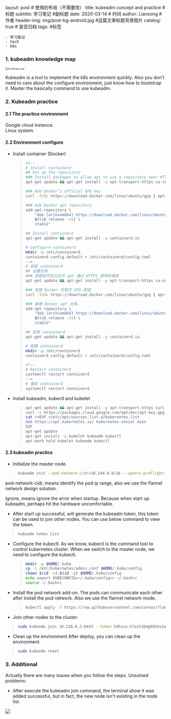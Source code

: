 layout:     post   		  # 使用的布局（不需要改）
title:      kubeadm concept and practice    # 标题
subtitle:   学习笔记 #副标题
date:       2020-03-14 				# 时间
author:     Liansong 						# 作者
header-img: img/post-bg-android.jpg 	#这篇文章标题背景图片
catalog: true 						# 是否归档
tags:								#标签

    - 学习笔记
    - tech
    - k8s

### 1. kubeadm knowledge map



<img src="https://tva1.sinaimg.cn/large/00831rSTgy1gctptvfodzj318m0min0y.jpg" alt="knowleage map" style="zoom:50%;" />

Kubeadm is a tool to implement the k8s environment quickly. Also you don't need to care about the configure environment, just know how to bootstrap it.  Master the basically command to use kubeadm.


### 2. Kubeadm practice

#### 2.1 The practice environment

Google cloud instance.  
Linux system.

#### 2.2 Environment configure

* Install container (Docker)

  > ```bash
  > <!--
  > # Install containerd
  > ## Set up the repository
  > ### Install packages to allow apt to use a repository over HTTPS
  > apt-get update && apt-get install -y apt-transport-https ca-certificates curl software-properties-common
  > 
  > ### Add Docker’s official GPG key
  > curl -fsSL https://download.docker.com/linux/ubuntu/gpg | apt-key add -
  > 
  > ### Add Docker apt repository.
  > add-apt-repository \
  >     "deb [arch=amd64] https://download.docker.com/linux/ubuntu \
  >     $(lsb_release -cs) \
  >     stable"
  > 
  > ## Install containerd
  > apt-get update && apt-get install -y containerd.io
  > 
  > # Configure containerd
  > mkdir -p /etc/containerd
  > containerd config default > /etc/containerd/config.toml
  > -->
  > # 安装 containerd
  > ## 设置仓库
  > ### 安装软件包以允许 apt 通过 HTTPS 使用存储库
  > apt-get update && apt-get install -y apt-transport-https ca-certificates curl software-properties-common
  > 
  > ### 安装 Docker 的官方 GPG 密钥
  > curl -fsSL https://download.docker.com/linux/ubuntu/gpg | apt-key add -
  > 
  > ### 新增 Docker apt 仓库。
  > add-apt-repository \
  >     "deb [arch=amd64] https://download.docker.com/linux/ubuntu \
  >     $(lsb_release -cs) \
  >     stable"
  > 
  > ## 安装 containerd
  > apt-get update && apt-get install -y containerd.io
  > 
  > # 配置 containerd
  > mkdir -p /etc/containerd
  > containerd config default > /etc/containerd/config.toml
  > 
  > <!--
  > # Restart containerd
  > systemctl restart containerd
  > -->
  > # 重启 containerd
  > systemctl restart containerd
  > ```


* Install kubeadm, kubectl and kubelet

  >```bash
  >apt-get update && apt-get install -y apt-transport-https curl
  >curl -s https://packages.cloud.google.com/apt/doc/apt-key.gpg | apt-key add -
  >cat <<EOF >/etc/apt/sources.list.d/kubernetes.list
  >deb https://apt.kubernetes.io/ kubernetes-xenial main
  >EOF
  >apt-get update
  >apt-get install -y kubelet kubeadm kubectl
  >apt-mark hold kubelet kubeadm kubectl
  >```

  

#### 2.3 kubeadm practice

*  Initialize the master node.

  > ```bash
  > kubeadm init --pod-network-cidr=10.244.0.0/16 --ignore-preflight-errors=all
  > ```
  pod-network-cidr, means identify the pod ip range, also we use the flannel network design solution.
  
  Ignore, means ignore the error when startup. Because when start up kubeadm, perhaps hit the hardware uncomfortable. 
  
  
*  After start up successful, will generate the kubeadm token, this token can be used to join other nodes. You can use below command to view the token.
  > ```bash
  > kubeadm token list
  > ```
  
  
- Configure the kubectl.
  As we know, kubectl is the command tool to control kubernetes cluster. When we switch to the master node, we need to configure the kubectl.

  > ```bash
  > mkdir -p $HOME/.kube
  > cp -i /etc/kubernetes/admin.conf $HOME/.kube/config
  > chown $(id -u):$(id -g) $HOME/.kube/config
  > echo export KUBECONFIG=~/.kube/config>> ~/.bashrc
  > source ~/.bashrc
  > ```




- Install the pod network add-on. The pods can communicate each other after install the pod network. Also we use the flannel network mode.

  > ``` bash
  > kubectl apply -f https://raw.githubusercontent.com/coreos/flannel/2140ac876ef134e0ed5af15c65e414cf26827915/Documentation/kube-flannel.yml
  > ```
  
-  Join other nodes to the cluster.
  > ``` bash
  > sudo kubeadm join 10.128.0.2:6443 --token 5dhzcw.h7aih16mg982ms2o --discovery-token-ca-cert-hash sha256:e9e6843a6ae6fc5fb8acb9f116bc58d1c1e0f30d1da9bfe3bf151319c3788d57 --ignore-preflight-errors=all
  > ```
  
-  Clean up the environment
  After deploy, you can clean up the environment. 
  > ```bash
  > sudo kubeadm reset
  > ```


### 3. Additional

Actually there are many issues when you follow the steps.
Unsolved problems:

*  After execute the kubeadm join command, the terminal show it was added successful, but in fact, the new node isn't existing in the node list.

  ![](https://tva1.sinaimg.cn/large/00831rSTgy1gctpsng90mj326w0t6gx6.jpg)
  
  

